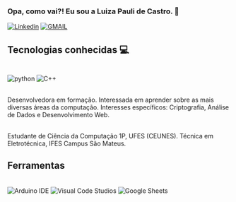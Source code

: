 ### Opa, como vai?! Eu sou a Luiza Pauli de Castro. 🙂

[![Linkedin](https://img.shields.io/badge/LinkedIn-0077B5?style=for-the-badge&logo=linkedin&logoColor=white)](www.linkedin.com/in/luiza-pauli-c)
[![GMAIL](https://img.shields.io/badge/Gmail-D14836?style=for-the-badge&logo=gmail&logoColor=white)](luizapauli.c@gmail.com)

## Tecnologias conhecidas 💻

<div style="display: inline_block"><br/>
  <img align="center" alt="python" src="https://img.shields.io/badge/Python-14354C?style=for-the-badge&logo=python&logoColor=white" />
  <img align="center" alt="C++" src="https://img.shields.io/badge/C%2B%2B-00599C?style=for-the-badge&logo=c%2B%2B&logoColor=white" />
</div><br/>

Desenvolvedora em formação. Interessada em aprender sobre as mais diversas áreas da computação. Interesses específicos: Criptografia, Análise de Dados e Desenvolvimento Web.
</div><br/>
Estudante de Ciência da Computação 1P, UFES (CEUNES). Técnica em Eletrotécnica, IFES Campus São Mateus.
</div><br/>

## Ferramentas

<div style="display: inline_block"><br/>
  <img align="center" alt="Arduino IDE" src="https://img.shields.io/badge/Arduino_IDE-00979D?style=for-the-badge&logo=arduino&logoColor=white" />
  <img align="center" alt="Visual Code Studios" src="https://img.shields.io/badge/Visual_Studio_Code-0078D4?style=for-the-badge&logo=visual%20studio%20code&logoColor=white" />
  <img align="center" alt="Google Sheets" src="https://img.shields.io/badge/Google%20Sheets-34A853?style=for-the-badge&logo=google-sheets&logoColor=white" />
</div><br/>
